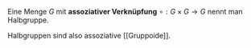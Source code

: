 Eine Menge $G$ mit **assoziativer Verknüpfung** $\circ : G \times G \rightarrow G$ nennt man Halbgruppe.

Halbgruppen sind also assoziative [[Gruppoide]].

